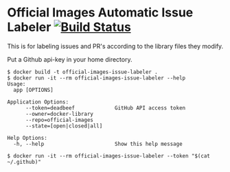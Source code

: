 # Official Images Automatic Issue Labeler [![Build Status](https://travis-ci.org/yosifkit/official-images-issue-labeler.svg?branch=master)](https://travis-ci.org/yosifkit/official-images-issue-labeler)

This is for labeling issues and PR's according to the library files they modify.

Put a Github api-key in your home directory.

```console
$ docker build -t official-images-issue-labeler .
$ docker run -it --rm official-images-issue-labeler --help
Usage:
  app [OPTIONS]

Application Options:
      --token=deadbeef             GitHub API access token
      --owner=docker-library
      --repo=official-images
      --state=[open|closed|all]

Help Options:
  -h, --help                       Show this help message

$ docker run -it --rm official-images-issue-labeler --token "$(cat ~/.github)"
```
